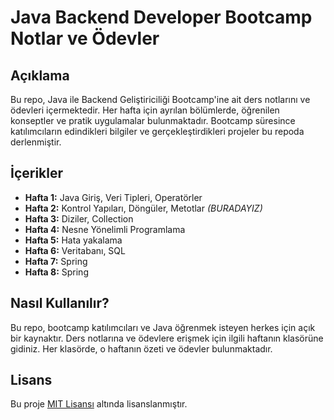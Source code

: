 # Java Backend Developer Bootcamp Notlar ve Ödevler

## Açıklama
Bu repo, Java ile Backend Geliştiriciliği Bootcamp'ine ait ders notlarını ve ödevleri içermektedir. Her hafta için ayrılan bölümlerde, öğrenilen konseptler ve pratik uygulamalar bulunmaktadır. Bootcamp süresince katılımcıların edindikleri bilgiler ve gerçekleştirdikleri projeler bu repoda derlenmiştir.

## İçerikler
- **Hafta 1:** Java Giriş, Veri Tipleri, Operatörler
- **Hafta 2:** Kontrol Yapıları, Döngüler, Metotlar _(BURADAYIZ)_
- **Hafta 3:** Diziler, Collection
- **Hafta 4:** Nesne Yönelimli Programlama
- **Hafta 5:** Hata yakalama
- **Hafta 6:** Veritabanı, SQL
- **Hafta 7:** Spring
- **Hafta 8:** Spring

## Nasıl Kullanılır?
Bu repo, bootcamp katılımcıları ve Java öğrenmek isteyen herkes için açık bir kaynaktır. Ders notlarına ve ödevlere erişmek için ilgili haftanın klasörüne gidiniz. Her klasörde, o haftanın özeti ve ödevler bulunmaktadır.



## Lisans
Bu proje [MIT Lisansı](LICENSE) altında lisanslanmıştır.

